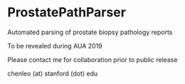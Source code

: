# ProstatePathParser
Automated parsing of prostate biopsy pathology reports

To be revealed during AUA 2019

Please contact me for collaboration prior to public release

chenleo (at) stanford (dot) edu
